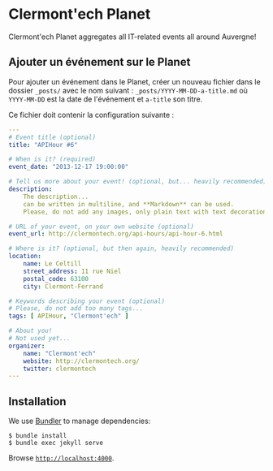 Clermont'ech Planet
===================

Clermont'ech Planet aggregates all IT-related events all around Auvergne!


Ajouter un événement sur le Planet
----------------------------------

Pour ajouter un événement dans le Planet, créer un nouveau fichier dans le
dossier `_posts/` avec le nom suivant : `_posts/YYYY-MM-DD-a-title.md` où
`YYYY-MM-DD` est la date de l'événement et `a-title` son titre.

Ce fichier doit contenir la configuration suivante :

```yaml
---
# Event title (optional)
title: "APIHour #6"

# When is it? (required)
event_date: "2013-12-17 19:00:00"

# Tell us more about your event! (optional, but... heavily recommended)
description:
    The description...
    can be written in multiline, and **Markdown** can be used.
    Please, do not add any images, only plain text with text decoration.

# URL of your event, on your own website (optional)
event_url: http://clermontech.org/api-hours/api-hour-6.html

# Where is it? (optional, but then again, heavily recommended)
location:
    name: Le Celtill
    street_address: 11 rue Niel
    postal_code: 63100
    city: Clermont-Ferrand

# Keywords describing your event (optional)
# Please, do not add too many tags...
tags: [ APIHour, "Clermont'ech" ]

# About you!
# Not used yet...
organizer:
    name: "Clermont'ech"
    website: http://clermontech.org/
    twitter: clermontech
---
```


Installation
------------

We use [Bundler](http://bundler.io/) to manage dependencies:

    $ bundle install
    $ bundle exec jekyll serve

Browse [`http://localhost:4000`](http://localhost:4000).
